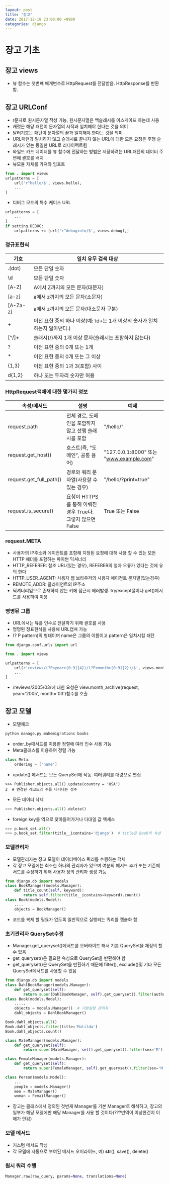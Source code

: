 ```yaml
---
layout: post
title: "장고"
date: 2017-12-18 23:00:00 +0900
categories: django
---
```


# 장고 기초

## 장고 views
+ 뷰 함수는 첫번쨰 매개변수로 HttpRequest를 전달받음. HttpResponse를 반환함.

## 장고 URLConf
+ r문자로 원시문자열 작성 가능, 원시문자열은 백슬래시를 이스케이프 하는데 사용
+ 캐럿은 해당 패턴이 문자열의 시작과 일치해야 한다는 것을 의미
+ 달러기호는 패턴이 문자열의 끝과 일치해야 한다는 것을 의미
+ URL패턴과 일치하지 않고 슬래시로 끝나지 않는 URL에 대한 모든 요청은 후행 슬래시가 있는 동일한 URL로 리다이렉트됨
+ 와일드 카드 데이터를 뷰 함수에 전달하는 방법은 저장하려는 URL패턴의 데이터 주변에 괄호를 배치
+ 뷰모듈 자체를 가져와 임포트
```python
from . import views
urlpatterns = [
    url('r^hello/$', views.hello),
    ...
]
```
+ 디버그 모드의 특수 케이스 URL
```python
urlpatterns = [
    ...
]
if setting.DEBUG:
    urlpatterns += [url('r^debuginfo/$', views.debug),]
```

### 정규표현식
| 기호 | 일치 유무 검색 대상 |
| --- | --------------- |
| .(dot) | 모든 단일 숫자 |
| \d | 모든 단일 숫자 |
| [A-Z] | A에서 Z까지의 모든 문자(대문자) |
| [a-z] | a에서 z까지의 모든 문자(소문자) |
| [A-Za-z] | a에서 z까지의 모든 문자(대소문자 구분) |
| + | 이전 표현 중의 하나 이상(예: \d+는 1개 이상의 숫자가 일치하는지 알아낸다.) |
| [^/]+ | 슬래시(/)까지 1개 이상 문자(슬래시는 포함하지 않는다) |
| ? | 이전 표현 중의 0개 또는 1개 |
| * | 이전 표현 중의 0개 또는 그 이상 |
| {1,3} | 이전 표현 중의 1과 3(포함) 사이 |
| d{1,2} | 하나 또는 두자리 숫자만 허용 |

### HttpRequest객체에 대한 몇가지 정보
| 속성/메서드 | 설명 | 예제 |
|-- | -- | -- |
| request.path | 전체 경로, 도메인을 포함하지 않고 선행 슬래시를 포함 | "/hello/" |
| request.get_host() | 호스트(즉, "도메인", 공통 용어) | "127.0.0.1:8000" 또는 "www.example.com" |
| request.get_full_path() | 경로와 쿼리 문자열(사용할 수 있는 경우) | "/hello/?print=true" |
| request.is_secure() | 요청이 HTTPS를 통해 이뤄진 경우 True다. 그렇지 않으면 False | True 또는 False |

### request.META
+ 사용자의 IP주소와 에이전트를 포함해 지정된 요청에 대해 사용 할 수 있는 모든 HTTP 헤더를 포함하는 파이썬 딕셔너리
+ HTTP_REFERER: 참조 URL(있는 경우), REFERER의 철자 오류가 있다는 것에 유의 한다
+ HTTP_USER_AGENT: 사용자 웹 브라우저의 사용자 에이전트 문자열(있는경우)
+ REMOTE_ADDR: 클라이언트의 IP주소
+ 딕셔너리임으로 존재하지 않는 키에 접근시 에러발생. try/except절이나 get()메서드를 사용하여 이용

### 명명된 그룹
+ URL에서는 뷰를 인수로 전달하기 위해 괄호를 사용
+ 명명된 정표현식을 사용해 URL캡쳐 가능
+ (? P<name> pattern)의 형태이며 name은 그룹의 이름이고 pattern은 일치시킬 패턴
```python
from django.conf.urls import url

from . import views

urlpatterns = [
    url(r'reviews/(?P<year>[0-9]{4})/(?P<month>[0-9]{2})/$', views.month_archive),
    ...
]
```
+ /reviews/2005/03/에 대한 요청은 view.month_archive(request, year='2005', month='03')함수를 호출

## 장고 모델
+ 모델체크
```bash
python manage.py makemigrations books
```
+ order_by매서드를 이용한 정렬에 여러 인수 사용 가능
+ Meta클래스를 이용하여 정렬 가능
```python
class Meta:
    ordering = ['name']
```
+ update() 메서드는 모든 QuerySet에 작동. 여러쿼리를 대량으로 편집
```shell
>>> Publisher.objects.all().update(country = 'USA')
2  # 변경된 레코드의 수를 나타내는 정수
```
+ 모든 데이터 삭제
```python
>>> Publisher.objects.all().delete()
```
+ foreign key를 역으로 찾아들어가거나 다대일 값 액세스
```python
>>> p.book_set.all()
>>> p.book_set.filter(title__icontains='django')  # title은 Book의 속성
```
### 모델관리자
+ 모델관리자는 장고 모델이 데이터베이스 쿼리를 수행하는 객체
+ 각 장고 모델에는 최소한 하나의 관리자가 있으며 여분의 메서드 추가 또는 기존메서드를 수정하기 위해 사용자 정의 관리자 생성 가능
```python
from django.db import models
class BookManager(models.Manager):
    def title_count(self, keyword):
        return self.filter(title__icontains=keyword).count()
class Book(models.Model):
    ....
    objects = BookManager()
```
+ 코드를 복제 할 필요가 없도록 일반적으로 실행되는 쿼리를 캡슐화 함

### 초기관리자 QuerySet수정
+ Manager.get_queryset()메서드를 오버라이드 해서 기본 QuerySet을 재정의 할 수 있음
+ get_queryset()은 필요한 속성으로 QuerySet을 반환해야 함
+ get_queryset()은 QuerySet을 반환하기 때문에 filter(), exclude()및 기타 모든 QuerySet메서드를 사용할 수 있음
```python
from django.db import models
class DahlBookManager(models.Manager):
    def get_queryset(self):
        return super(DahlBookManager, self).get_queryset().filter(author='Roald Dahl')
class Book(models.Model):
    .....
    objects = models.Manager()  # 기본설정 관리자
    dahl_objects = DahlBookManager()

Book.dahl_objects.all()
Book.dahl_objects.filter(title='Matilda')
Book.dahl_objects.count()
```
```python
class MaleManager(models.Manager):
    def get_queryset(self):
        return super(MaleManager, self).get_queryset().filter(sex='M')

class FemaleManager(models.Manager):
    def get_queryset(self):
        return super(FemaleManager, self).get_queryset().filter(sex='M')

class Person(models.Model):
    ...
    people = models.Manager()
    men = MaleManager()
    woman = FemailManager()
```
+ 장고는 클래스에서 정의된 첫번재 Manager를 기본 Manager로 해석하고, 장고의 일부가 해당 모델에만 해당 Manager를 사용 할 것이다(???번역이 이상한건지 이해가 안감)

### 모델 메서드
+ 커스텀 메서드 작성
+ 각 모델에 자동으로 부여된 메서드 오버라이드, 예) __str__(), save(), delete()

### 원시 쿼리 수행
```python
Manager.raw(raw_query, params=None, translations=None)
```
